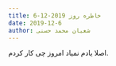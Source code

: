 ```yaml
---
title: خاطره روز 2019-12-6
date: 2019-12-6
author: شعبان محمد حسنی
---
```


اصلا یادم نمیاد امروز چی کار کردم.